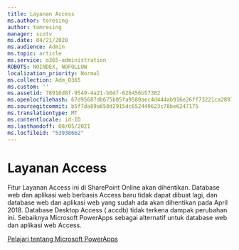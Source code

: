 ```yaml
---
title: Layanan Access
ms.author: toresing
author: tomresing
manager: scotv
ms.date: 04/21/2020
ms.audience: Admin
ms.topic: article
ms.service: o365-administration
ROBOTS: NOINDEX, NOFOLLOW
localization_priority: Normal
ms.collection: Adm_O365
ms.custom: ''
ms.assetid: 78916d8f-9549-4a21-b0df-626456b57382
ms.openlocfilehash: 67d95687db675b05fa9580aec4d444ab916e26ff73221ca289791b80807ca62f
ms.sourcegitcommit: b5f7da89a650d2915dc652449623c78be6247175
ms.translationtype: MT
ms.contentlocale: id-ID
ms.lasthandoff: 08/05/2021
ms.locfileid: "53938662"
---
```

# <a name="access-services"></a>Layanan Access

Fitur Layanan Access ini di SharePoint Online akan dihentikan. Database web dan aplikasi web berbasis Access baru tidak dapat dibuat lagi, dan database web dan aplikasi web yang sudah ada akan dihentikan pada April 2018. Database Desktop Access (.accdb) tidak terkena dampak perubahan ini. Sebaiknya Microsoft PowerApps sebagai alternatif untuk database web dan aplikasi web Access. 
  
[Pelajari tentang Microsoft PowerApps](https://powerapps.microsoft.com/)
  